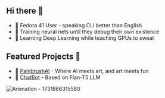## Hi there 👋

- 🐧 Fedora 41 User - speaking CLI better than English
- 🤖 Training neural nets until they debug their own existence
- 🌱 Learning Deep Learning while teaching GPUs to sweat

## Featured Projects 🚀
- 🎨 [PainbrushAI](https://paintbrushai.streamlit.app) - Where AI meets art, and art meets fun
- 👾 [ChatBot](https://chatbot-lamini.vercel.app) - Based on Flan-T5 LLM


![Animation - 1731866315580](https://github.com/user-attachments/assets/5395fa28-4b64-4dec-a700-1e8a8bdc91f5)
